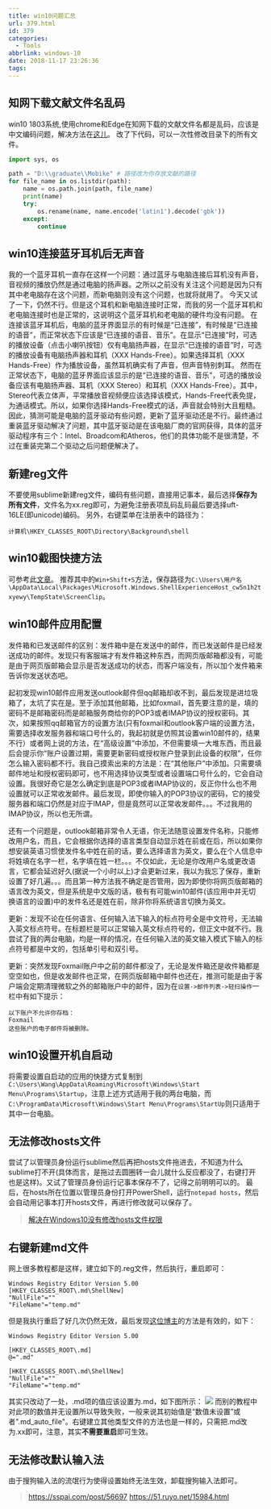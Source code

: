 ```yaml
---
title: win10问题汇总
url: 379.html
id: 379
categories:
  - Tools
abbrlink: windows-10
date: 2018-11-17 23:26:36
tags:
---
```


## 知网下载文献文件名乱码
win10 1803系统,使用chrome和Edge在知网下载的文献文件名都是乱码，应该是中文编码问题，解决方法在[这儿](https://sspai.com/post/44360)。 
改了下代码，可以一次性修改目录下的所有文件。
```python
import sys, os

path = "D:\\graduate\\Mobike" # 路径改为你存放文献的路径
for file_name in os.listdir(path):
    name = os.path.join(path, file_name)
    print(name)
    try:
        os.rename(name, name.encode('latin1').decode('gbk'))
    except:
        continue
```

## win10连接蓝牙耳机后无声音
我的一个蓝牙耳机一直存在这样一个问题：通过蓝牙与电脑连接后耳机没有声音，音视频的播放仍然是通过电脑的扬声器。之所以之前没有关注这个问题是因为只有其中老电脑存在这个问题，而新电脑则没有这个问题，也就将就用了。
今天又试了一下，仍然不行。但是这个耳机和新电脑连接时正常，而我的另一个蓝牙耳机和老电脑连接时也是正常的，这说明这个蓝牙耳机和老电脑的硬件均没有问题。
在连接该蓝牙耳机后，电脑的蓝牙界面显示的有时候是“已连接”，有时候是“已连接的语音”，而正常状态下应该是“已连接的语音、音乐”。在显示“已连接”时，可选的播放设备（点击小喇叭按钮）仅有电脑扬声器，在显示“已连接的语音”时，可选的播放设备有电脑扬声器和耳机（XXX Hands-Free）。如果选择耳机（XXX Hands-Free）作为播放设备，虽然耳机确实有了声音，但声音特别刺耳。 
然而在正常状态下，电脑的蓝牙界面应该显示的是“已连接的语音、音乐”，可选的播放设备应该有电脑扬声器、耳机（XXX Stereo）和耳机（XXX Hands-Free）。其中，Stereo代表立体声，平常播放音视频便应该选择该模式，Hands-Free代表免提，为通话模式。所以，如果你选择Hands-Free模式的话，声音就会特别大且粗糙。
因此，猜测可能是电脑的蓝牙驱动有些问题，更新了蓝牙驱动还是不行。最终通过重装蓝牙驱动解决了问题，其中蓝牙驱动是在该电脑厂商的官网获得，具体的蓝牙驱动程序有三个：Intel、Broadcom和Atheros，他们的具体功能不是很清楚，不过在重装完第二个驱动之后问题便解决了。

## 新建reg文件
不要使用sublime新建reg文件，编码有些问题，直接用记事本，最后选择**保存为所有文件**，文件名为xx.reg即可，为避免注册表项乱码乱码最后要选择uft-16LE(即unicode)编码。
另外，右键菜单在注册表中的路径为：
```
计算机\HKEY_CLASSES_ROOT\Directory\Background\shell
```

## win10截图快捷方法
可参考此[文章](https://zhuanlan.zhihu.com/p/33831541)。
推荐其中的`Win+Shift+S`方法，保存路径为`C:\Users\用户名\AppData\Local\Packages\Microsoft.Windows.ShellExperienceHost_cw5n1h2txyewy\TempState\ScreenClip`。

## win10邮件应用配置
发件箱和已发送邮件的区别：发件箱中是在发送中的邮件，而已发送邮件是已经发送成功的邮件。发现只有客服端才有发件箱这种东西，而网页版邮箱都没有，可能是由于网页版邮箱会显示是否发送成功的状态，而客户端没有，所以加个发件箱来告诉你发送状态吧。

起初发现win10邮件应用发送outlook邮件但qq邮箱却收不到，最后发现是进垃圾箱了，太坑了实在是。至于添加其他邮箱，比如foxmail，首先要注意的是，填的密码不是邮箱密码而是邮箱服务商给你的POP3或者IMAP协议的授权密码。其次，如果按照qq邮箱官方的设置方法(只有foxmail和outlook客户端的设置方法，需要选择收发服务器和端口号什么的，我起初就是仿照其设置win10邮件的，结果不行）或者网上说的方法，在“高级设置”中添加，不但需要填一大堆东西，而且最后会提示你“账户设置过期，需要更新密码或授权账户登录到此设备的权限”，任你怎么输入密码都不行。我自己摸索出来的方法是：在“其他账户”中添加。只需要填邮件地址和授权密码即可，也不用选择协议类型或者设置端口号什么的，它会自动设置。我很好奇它是怎么确定到底是POP3或者IMAP协议的，反正你什么也不用设置就可以正常收发邮件。最后发现，即使你输入的POP3协议的密码，它的接受服务器和端口仍然是对应于IMAP，但是竟然可以正常收发邮件。。。不过我用的IMAP协议，所以也无所谓。

还有一个问题是，outlook邮箱非常令人无语，你无法随意设置发件名称，只能修改用户名，而且，它会根据你选择的语言类型自动显示姓在前或在后，所以如果你想安装英语习惯使发件名中姓在前的话，要么选择语言为英文，要么在个人信息中将姓填在名字一栏，名字填在姓一栏。。。不仅如此，无论是你改用户名或更改语言，它都会延迟好久(据说一个小时以上)才会更新过来，我以为我忘了保存，重新设置了好几遍。。。而且第一种方法我不确定是否管用，因为即使你将网页版邮箱的语言改为英文，但是系统是中文版的话，极有有可能win10邮件(该应用中并无切换语言的设置)中的发件名还是姓在前，除非你将系统语言切换为英文。

更新：发现不论在任何语言、任何输入法下输入的标点符号全是中文符号，无法输入英文标点符号。在标题栏是可以正常输入英文标点符号的，但正文中就不行。我尝试了我的两台电脑，均是一样的情况，在任何输入法的英文输入模式下输入的标点符号都是中文的，包括单引号和双引号。

更新：突然发现Foxmail账户中之前的邮件都没了，无论是发件箱还是收件箱都是空空如也，但是收发邮件也正常，在网页版邮箱中邮件也还在，推测可能是由于客户端会定期清理微软之外的邮箱账户中的邮件，因为在`设置->邮件列表->轻扫操作`一栏中有如下提示：
```
以下账户不允许你存档：
Foxmail
这些账户的电子邮件将被删除。
```

## win10设置开机自启动

将需要设置自启动的应用的快捷方式复制到`C:\Users\Wang\AppData\Roaming\Microsoft\Windows\Start Menu\Programs\Startup`，注意上述方式适用于我的两台电脑，而`C:\ProgramData\Microsoft\Windows\Start Menu\Programs\StartUp`则只适用于其中一台电脑。

## 无法修改hosts文件
尝试了以管理员身份运行sublime然后再把hosts文件拖进去，不知道为什么sublime打不开(具体而言，是拖过去圆圈转一会儿就什么反应都没了，右键打开也是这样)。又试了管理员身份运行记事本保存不了，记得之前明明可以的。
最后，在hosts所在位置以管理员身份打开PowerShell，运行`notepad hosts`，然后会自动用记事本打开hosts文件，再进行修改就可以保存了。

>[解决在Windows10没有修改hosts文件权限](https://blog.csdn.net/QQ724949275/article/details/80343445)

## 右键新建md文件
网上很多教程都是这样，建立如下的.reg文件，然后执行，重启即可：
```git
Windows Registry Editor Version 5.00
[HKEY_CLASSES_ROOT\.md\ShellNew]
"NullFile"=""
"FileName"="temp.md"
```
但是我执行重启了好几次仍然无效，最后发现[这位博主](https://www.brothereye.cn/windows/479/)的方法是有效的，如下：
```git
Windows Registry Editor Version 5.00

[HKEY_CLASSES_ROOT\.md]
@=".md"

[HKEY_CLASSES_ROOT\.md\ShellNew]
"NullFile"=""
"FileName"="temp.md"
```
其实只改动了一处，.md项的值应该设置为.md，如下图所示：
![](http://storage.jingwangli.com/img/20191215151236.png)
而别的教程中对此项的数值并无设置所以导致失败，一般来说其初始值是“数值未设置”或者".md_auto_file"。右键建立其他类型文件的方法也是一样的，只需把.md改为.xx即可，注意，其实**不需要重启**即可生效。

## 无法修改默认输入法
由于搜狗输入法的流氓行为使得设置始终无法生效，卸载搜狗输入法即可。

>https://sspai.com/post/56697
>https://51.ruyo.net/15984.html